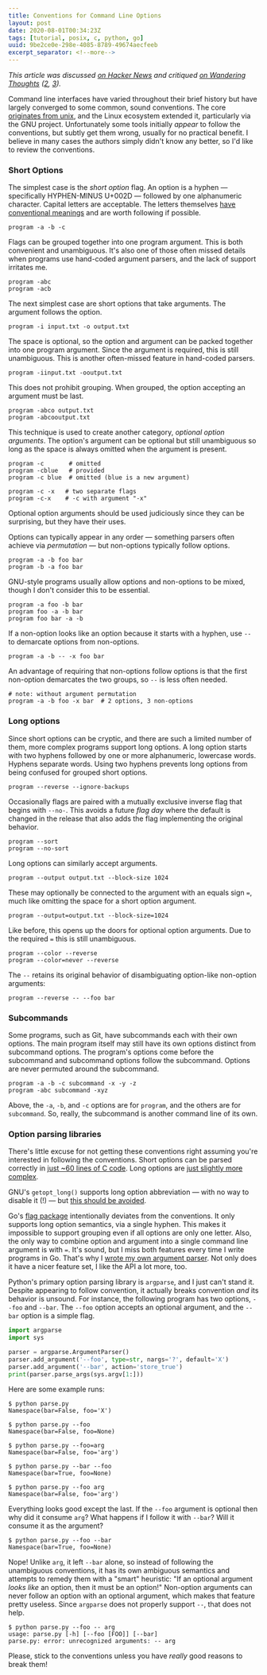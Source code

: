 ```yaml
---
title: Conventions for Command Line Options
layout: post
date: 2020-08-01T00:34:23Z
tags: [tutorial, posix, c, python, go]
uuid: 9be2ce0e-298e-4085-8789-49674aecfeeb
excerpt_separator: <!--more-->
---
```


*This article was discussed [on Hacker News][hn] and critiqued [on
Wandering Thoughts][wt] ([2][wt2], [3][wt3]).*

Command line interfaces have varied throughout their brief history but
have largely converged to some common, sound conventions. The core
[originates from unix][util], and the Linux ecosystem extended it,
particularly via the GNU project. Unfortunately some tools initially
*appear* to follow the conventions, but subtly get them wrong, usually
for no practical benefit. I believe in many cases the authors simply
didn't know any better, so I'd like to review the conventions.

<!--more-->

### Short Options

The simplest case is the *short option* flag. An option is a hyphen —
specifically HYPHEN-MINUS U+002D — followed by one alphanumeric
character. Capital letters are acceptable. The letters themselves [have
conventional meanings][catb] and are worth following if possible.

```
program -a -b -c
```

Flags can be grouped together into one program argument. This is both
convenient and unambiguous. It's also one of those often missed details
when programs use hand-coded argument parsers, and the lack of support
irritates me.

```
program -abc
program -acb
```

The next simplest case are short options that take arguments. The
argument follows the option.

```
program -i input.txt -o output.txt
```

The space is optional, so the option and argument can be packed together
into one program argument. Since the argument is required, this is still
unambiguous. This is another often-missed feature in hand-coded parsers.

```
program -iinput.txt -ooutput.txt
```

This does not prohibit grouping. When grouped, the option accepting an
argument must be last.

```
program -abco output.txt
program -abcooutput.txt
```

This technique is used to create another category, *optional option
arguments*. The option's argument can be optional but still unambiguous
so long as the space is always omitted when the argument is present.

```
program -c       # omitted
program -cblue   # provided
program -c blue  # omitted (blue is a new argument)

program -c -x   # two separate flags
program -c-x    # -c with argument "-x"
```

Optional option arguments should be used judiciously since they can be
surprising, but they have their uses.

Options can typically appear in any order — something parsers often
achieve via *permutation* — but non-options typically follow options.

```
program -a -b foo bar
program -b -a foo bar
```

GNU-style programs usually allow options and non-options to be mixed,
though I don't consider this to be essential.

```
program -a foo -b bar
program foo -a -b bar
program foo bar -a -b
```

If a non-option looks like an option because it starts with a hyphen,
use `--` to demarcate options from non-options.

```
program -a -b -- -x foo bar
```

An advantage of requiring that non-options follow options is that the
first non-option demarcates the two groups, so `--` is less often
needed.

```
# note: without argument permutation
program -a -b foo -x bar  # 2 options, 3 non-options
```

### Long options

Since short options can be cryptic, and there are such a limited number
of them, more complex programs support long options. A long option
starts with two hyphens followed by one or more alphanumeric, lowercase
words. Hyphens separate words. Using two hyphens prevents long options
from being confused for grouped short options.

```
program --reverse --ignore-backups
```

Occasionally flags are paired with a mutually exclusive inverse flag
that begins with `--no-`. This avoids a future *flag day* where the
default is changed in the release that also adds the flag implementing
the original behavior.

```
program --sort
program --no-sort
```

Long options can similarly accept arguments.

```
program --output output.txt --block-size 1024
```

These may optionally be connected to the argument with an equals sign
`=`, much like omitting the space for a short option argument.

```
program --output=output.txt --block-size=1024
```

Like before, this opens up the doors for optional option arguments. Due
to the required `=` this is still unambiguous.

```
program --color --reverse
program --color=never --reverse
```

The `--` retains its original behavior of disambiguating option-like
non-option arguments:

```
program --reverse -- --foo bar
```

### Subcommands

Some programs, such as Git, have subcommands each with their own
options. The main program itself may still have its own options distinct
from subcommand options. The program's options come before the
subcommand and subcommand options follow the subcommand. Options are
never permuted around the subcommand.

```
program -a -b -c subcommand -x -y -z
program -abc subcommand -xyz
```

Above, the `-a`, `-b`, and `-c` options are for `program`, and the
others are for `subcommand`. So, really, the subcommand is another
command line of its own.

### Option parsing libraries

There's little excuse for not getting these conventions right assuming
you're interested in following the conventions. Short options can be
parsed correctly in [just ~60 lines of C code][getopt]. Long options are
[just slightly more complex][long].

GNU's `getopt_long()` supports long option abbreviation — with no way to
disable it (!) — but [this should be avoided][cw].

Go's [flag package][flag] intentionally deviates from the conventions.
It only supports long option semantics, via a single hyphen. This makes
it impossible to support grouping even if all options are only one
letter. Also, the only way to combine option and argument into a single
command line argument is with `=`. It's sound, but I miss both features
every time I write programs in Go. That's why I [wrote my own argument
parser][go]. Not only does it have a nicer feature set, I like the API a
lot more, too.

Python's primary option parsing library is `argparse`, and I just can't
stand it. Despite appearing to follow convention, it actually breaks
convention *and* its behavior is unsound. For instance, the following
program has two options, `--foo` and `--bar`. The `--foo` option accepts
an optional argument, and the `--bar` option is a simple flag.

```py
import argparse
import sys

parser = argparse.ArgumentParser()
parser.add_argument('--foo', type=str, nargs='?', default='X')
parser.add_argument('--bar', action='store_true')
print(parser.parse_args(sys.argv[1:]))
```

Here are some example runs:

```
$ python parse.py
Namespace(bar=False, foo='X')

$ python parse.py --foo
Namespace(bar=False, foo=None)

$ python parse.py --foo=arg
Namespace(bar=False, foo='arg')

$ python parse.py --bar --foo
Namespace(bar=True, foo=None)

$ python parse.py --foo arg
Namespace(bar=False, foo='arg')
```

Everything looks good except the last. If the `--foo` argument is
optional then why did it consume `arg`? What happens if I follow it with
`--bar`? Will it consume it as the argument?

```
$ python parse.py --foo --bar
Namespace(bar=True, foo=None)
```

Nope! Unlike `arg`, it left `--bar` alone, so instead of following the
unambiguous conventions, it has its own ambiguous semantics and attempts
to remedy them with a "smart" heuristic: "If an optional argument *looks
like* an option, then it must be an option!" Non-option arguments can
never follow an option with an optional argument, which makes that
feature pretty useless. Since `argparse` does not properly support `--`,
that does not help.

```
$ python parse.py --foo -- arg
usage: parse.py [-h] [--foo [FOO]] [--bar]
parse.py: error: unrecognized arguments: -- arg
```

Please, stick to the conventions unless you have *really* good reasons
to break them!


[catb]: http://www.catb.org/~esr/writings/taoup/html/ch10s05.html
[cw]: https://utcc.utoronto.ca/~cks/space/blog/python/ArgparseAbbreviatedOptions
[flag]: https://golang.org/pkg/flag/
[getopt]: https://github.com/skeeto/getopt
[go]: https://github.com/skeeto/optparse-go
[hn]: https://news.ycombinator.com/item?id=24020952
[long]: https://github.com/skeeto/optparse
[util]: https://pubs.opengroup.org/onlinepubs/9699919799/basedefs/V1_chap12.html
[wt]: https://utcc.utoronto.ca/~cks/space/blog/unix/MyOptionsConventions
[wt2]: https://utcc.utoronto.ca/~cks/space/blog/unix/UnixOptionsConventions
[wt3]: https://utcc.utoronto.ca/~cks/space/blog/python/ArgparseSomeUnixNotes
